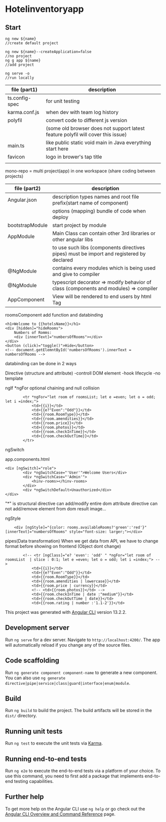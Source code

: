 # Hotelinventoryapp

## Start

```
ng new ${name}
//create default project

ng new ${name}--createApplication=false
//no project
ng g app ${name}
//add project

ng serve -o
//run locally
```

| file (part1)   | description                                                                      |
| -------------- | -------------------------------------------------------------------------------- |
| ts.config-spec | for unit testing                                                                 |
| karma.conf.js  | when dev with team log history                                                   |
| polyfil        | convert code to different js version                                             |
|                | (some old browser does not support latest feature polyfil will cover this issue) |
| main.ts        | like public static void main in Java everything start here                       |
| favicon        | logo in brower's tap title                                                       |
|                |                                                                                  |

mono-repo = multi project(app) in one workspace (share coding between projects)

| file (part2)    | description                                                                              |
| --------------- | ---------------------------------------------------------------------------------------- |
| Angular.json    | description types names and root file prefix(start name of component)                    |
|                 | options (mapping) bundle of code when deploy                                             |
| bootstrapModule | start project by module                                                                  |
| AppModule       | Main Class can contain other 3rd libraries or other angular libs                         |
|                 | to use such libs (components directives pipes) must be import and registered by declared |
| @NgModule       | contains every modules which is being used and give to compiler                          |
| @NgModule       | typescript decorator => modify behavior of class (components and modules) => compiler    |
| AppComponent    | View will be rendered to end users by html Tag                                           |

roomsComponent add function and databinding

```
<h1>Welcome to {{hotelsName}}</h1>
<div [hidden]="hideRooms">
    Numbers of Romms:
    <div [innerText]="numbersOfRooms"></div>
</div>
<button (click)="toggle()">Hide</button>
<!-- document.getElemntById('numbersOfRooms').innerText = numbersOfRooms -->
```

databinding can be done in 2 ways

Directive (structure and attribute)
-controll DOM element
-hook lifecycle
-no template

ngIf
\*ngFor optional chaining and null collision

```
        <tr *ngFor="let room of roomsList; let e =even; let o = odd; let i =index;">
            <td>{{i}}</td>
            <td>{{e?"Even":"Odd"}}</td>
            <td>{{room.RoomType}}</td>
            <td>{{room.amendities}}</td>
            <td>{{room.price}}</td>
            <td>{{room.photos}}</td>
            <td>{{room.checkInTime}}</td>
            <td>{{room.checkOutTime}}</td>
        </tr>
```

ngSwitch

app.components.html

```
<div [ngSwitch]="role">
        <div *ngSwitchCase="'User'">Welcome Users</div>
        <div *ngSwitchCase="'Admin'">
            <hinv-rooms></hinv-rooms>
        </div>
        <div *ngSwitchDefault>Unauthorized</div>
</div>
```

"\*" is structural directive can add/modify entire dom
attribute directive can not add/remove element from dom
result
image...

ngStyle

```
    <div [ngStyle]="{color: rooms.availableRooms?'green':'red'}"[innerText]="numbersOfRooms" style="font-size: larger;"></div>
```

pipes(Data transformation)
When we get data from API, we have to change format before showing on frontend
(Object dont change)

```
        <!-- <tr [ngClass]="e? 'even': 'odd' " *ngFor="let room of roomsList  | slice : 0:1; let e =even; let o = odd; let i =index;"> -->
            <td>{{i}}</td>
            <td>{{e?"Even":"Odd"}}</td>
            <td>{{room.RoomType}}</td>
            <td>{{room.amendities | lowercase}}</td>
            <td>{{room.price | currency}}</td>
            <!-- <td>{{room.photos}}</td> -->
            <td>{{room.checkInTime | date :"medium"}}</td>
            <td>{{room.checkOutTime | date}}</td>
            <td>{{room.rating | number :'1.1-2'}}</td>
```

This project was generated with [Angular CLI](https://github.com/angular/angular-cli) version 13.2.2.

## Development server

Run `ng serve` for a dev server. Navigate to `http://localhost:4200/`. The app will automatically reload if you change any of the source files.

## Code scaffolding

Run `ng generate component component-name` to generate a new component. You can also use `ng generate directive|pipe|service|class|guard|interface|enum|module`.

## Build

Run `ng build` to build the project. The build artifacts will be stored in the `dist/` directory.

## Running unit tests

Run `ng test` to execute the unit tests via [Karma](https://karma-runner.github.io).

## Running end-to-end tests

Run `ng e2e` to execute the end-to-end tests via a platform of your choice. To use this command, you need to first add a package that implements end-to-end testing capabilities.

## Further help

To get more help on the Angular CLI use `ng help` or go check out the [Angular CLI Overview and Command Reference](https://angular.io/cli) page.
